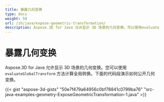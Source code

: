 ```yaml
---
title: 暴露几何变换
type: docs
weight: 50
url: /zh/java/expose-geometric-transformation/
description: Aspose.3D for Java 允许显示 3D 场景的几何变换。可以使用evaluateGlobalTransform方法计算全局转换。
---
```

#  **暴露几何变换**
Aspose.3D for Java 允许显示 3D 场景的几何变换。您可以使用 `evaluateGlobalTransform` 方法计算全局转换。下面的代码段演示如何公开几何变换。

{{< gist "aspose-3d-gists" "50e7f479a64956c0bf78841c0799ba76" "src-java-examples-geometry-ExposeGeometricTransformation-1.java" >}}
